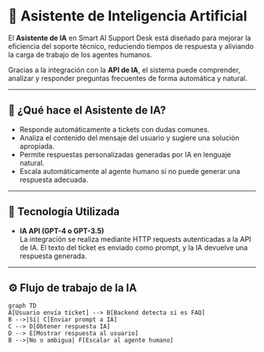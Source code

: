 # 🤖 Asistente de Inteligencia Artificial

El **Asistente de IA** en Smart AI Support Desk está diseñado para mejorar la eficiencia del soporte técnico, reduciendo tiempos de respuesta y aliviando la carga de trabajo de los agentes humanos.

Gracias a la integración con la **API de IA**, el sistema puede comprender, analizar y responder preguntas frecuentes de forma automática y natural.

---

## 🎯 ¿Qué hace el Asistente de IA?

- Responde automáticamente a tickets con dudas comunes.
- Analiza el contenido del mensaje del usuario y sugiere una solución apropiada.
- Permite respuestas personalizadas generadas por IA en lenguaje natural.
- Escala automáticamente al agente humano si no puede generar una respuesta adecuada.

---

## 🧠 Tecnología Utilizada

- **IA API (GPT-4 o GPT-3.5)**  
  La integración se realiza mediante HTTP requests autenticadas a la API de IA. El texto del ticket es enviado como prompt, y la IA devuelve una respuesta generada.

---

## ⚙️ Flujo de trabajo de la IA

```mermaid
graph TD
A[Usuario envía ticket] --> B[Backend detecta si es FAQ]
B -->|Sí| C[Enviar prompt a IA]
C --> D[Obtener respuesta IA]
D --> E[Mostrar respuesta al usuario]
B -->|No o ambigua| F[Escalar al agente humano]